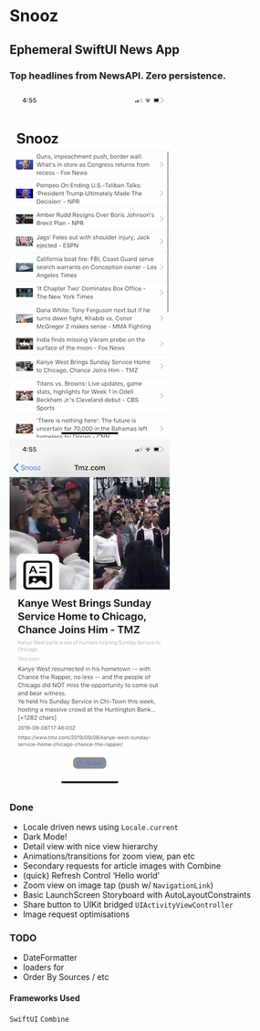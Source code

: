 # Snooz
## Ephemeral SwiftUI News App

### Top headlines from NewsAPI. Zero persistence. 

![Alt text](/shots/IMG_4860.jpg?raw=true "Screenshot")
![Alt text](/shots/IMG_4859.jpg?raw=true "Screenshot")

### Done
* Locale driven news using `Locale.current`
* Dark Mode!
* Detail view with nice view hierarchy
* Animations/transitions for zoom view, pan etc
* Secondary requests for article images with Combine
* (quick) Refresh Control
‘Hello world’
* Zoom view on image tap (push w/ `NavigationLink`)
* Basic LaunchScreen Storyboard with AutoLayoutConstraints
* Share button to UIKit bridged `UIActivityViewController`
* Image request optimisations

### TODO
* DateFormatter
* loaders for 
* Order By Sources / etc

#### Frameworks Used
`SwiftUI` `Combine`
